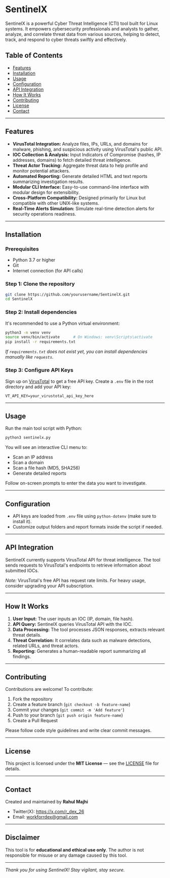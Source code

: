# SentinelX
SentinelX is a powerful Cyber Threat Intelligence (CTI) tool built for Linux systems. It empowers cybersecurity professionals and analysts to gather, analyze, and correlate threat data from various sources, helping to detect, track, and respond to cyber threats swiftly and effectively.



## Table of Contents

- [Features](#features)  
- [Installation](#installation)  
- [Usage](#usage)  
- [Configuration](#configuration)  
- [API Integration](#api-integration)  
- [How It Works](#how-it-works)  
- [Contributing](#contributing)  
- [License](#license)  
- [Contact](#contact)

---

## Features

- **VirusTotal Integration:** Analyze files, IPs, URLs, and domains for malware, phishing, and suspicious activity using VirusTotal's public API.
- **IOC Collection & Analysis:** Input Indicators of Compromise (hashes, IP addresses, domains) to fetch detailed threat intelligence.
- **Threat Actor Tracking:** Aggregate threat data to help profile and monitor potential attackers.
- **Automated Reporting:** Generate detailed HTML and text reports summarizing investigation results.
- **Modular CLI Interface:** Easy-to-use command-line interface with modular design for extensibility.
- **Cross-Platform Compatibility:** Designed primarily for Linux but compatible with other UNIX-like systems.
- **Real-Time Alerts Simulation:** Simulate real-time detection alerts for security operations readiness.

---

## Installation

### Prerequisites

- Python 3.7 or higher  
- Git  
- Internet connection (for API calls)

### Step 1: Clone the repository

```bash
git clone https://github.com/yourusername/SentinelX.git
cd SentinelX
````

### Step 2: Install dependencies

It's recommended to use a Python virtual environment:

```bash
python3 -m venv venv
source venv/bin/activate      # On Windows: venv\Scripts\activate
pip install -r requirements.txt
```

*If `requirements.txt` does not exist yet, you can install dependencies manually like `requests`.*

### Step 3: Configure API Keys

Sign up on [VirusTotal](https://www.virustotal.com/) to get a free API key.
Create a `.env` file in the root directory and add your API key:

```
VT_API_KEY=your_virustotal_api_key_here
```

---

## Usage

Run the main tool script with Python:

```bash
python3 sentinelx.py
```

You will see an interactive CLI menu to:

* Scan an IP address
* Scan a domain
* Scan a file hash (MD5, SHA256)
* Generate detailed reports

Follow on-screen prompts to enter the data you want to investigate.

---

## Configuration

* API keys are loaded from `.env` file using `python-dotenv` (make sure to install it).
* Customize output folders and report formats inside the script if needed.

---

## API Integration

SentinelX currently supports VirusTotal API for threat intelligence. The tool sends requests to VirusTotal's endpoints to retrieve information about submitted IOCs.

*Note:* VirusTotal's free API has request rate limits. For heavy usage, consider upgrading your API subscription.

---

## How It Works

1. **User Input:** The user inputs an IOC (IP, domain, file hash).
2. **API Query:** SentinelX queries VirusTotal API with the IOC.
3. **Data Processing:** The tool processes JSON responses, extracts relevant threat details.
4. **Threat Correlation:** It correlates data such as malware detections, related URLs, and threat actors.
5. **Reporting:** Generates a human-readable report summarizing all findings.

---

## Contributing

Contributions are welcome! To contribute:

1. Fork the repository
2. Create a feature branch (`git checkout -b feature-name`)
3. Commit your changes (`git commit -m 'Add feature'`)
4. Push to your branch (`git push origin feature-name`)
5. Create a Pull Request

Please follow code style guidelines and write clear commit messages.

---

## License

This project is licensed under the **MIT License** — see the [LICENSE](LICENSE) file for details.

---

## Contact

Created and maintained by **Rahul Majhi**

* Twitter(X): https://x.com/r_dex_26
* Email: workforrdex@gmail.com

---

## Disclaimer

This tool is for **educational and ethical use only**. The author is not responsible for misuse or any damage caused by this tool.

---

*Thank you for using SentinelX! Stay vigilant, stay secure.*
